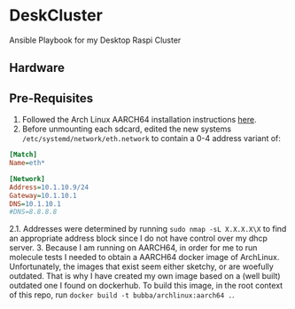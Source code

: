 # DeskCluster

Ansible Playbook for my Desktop Raspi Cluster

## Hardware

## Pre-Requisites

1. Followed the Arch Linux AARCH64 installation instructions [here](https://archlinuxarm.org/platforms/armv8/broadcom/raspberry-pi-4).
2. Before unmounting each sdcard, edited the new systems
  `/etc/systemd/network/eth.network` to contain a 0-4 address variant of:

```ini
[Match]
Name=eth*

[Network]
Address=10.1.10.9/24
Gateway=10.1.10.1
DNS=10.1.10.1
#DNS=8.8.8.8
```

2.1. Addresses were determined by running `sudo nmap -sL X.X.X.X\X`
  to find an appropriate address block since I do not have control over my dhcp server.
3. Because I am running on AARCH64, in order for me to run molecule tests
  I needed to obtain a AARCH64 docker image of ArchLinux. Unfortunately, the images
  that exist seem either sketchy, or are woefully outdated. That is why I have
  created my own image based on a (well built) outdated one I found on
  dockerhub. To build this image, in the root context of this repo,
  run `docker build -t bubba/archlinux:aarch64 .`.
